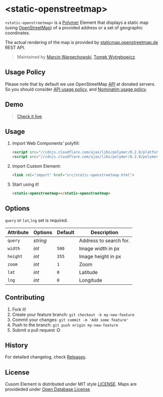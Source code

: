 # &lt;static-openstreetmap&gt;

`<static-openstreetmap>` is a [Polymer](http://www.polymer-project.org/) Element that displays a static map (using [OpenStreetMap](http://www.openstreetmap.org)) of
a provided address or a set of geographic coordinates.

The actual rendering of the map is provided by [staticmap.openstreetmap.de](http://staticmap.openstreetmap.de/) REST API.

> Maintained by [Marcin Warpechowski](https://github.com/warpech), 
[Tomek Wytrębowicz](https://github.com/tomalec).

## Usage Policy

Please note that by default we use OpenStreetMap [API](http://wiki.openstreetmap.org/wiki/Nominatim) at donated servers. So you should consider [API usage policy](http://wiki.openstreetmap.org/wiki/API_usage_policy), and [Nominatim usage policy](http://wiki.openstreetmap.org/wiki/Nominatim_usage_policy).

## Demo

> [Check it live](http://warpech.github.io/static-openstreetmap).

## Usage

1. Import Web Components' polyfill:

    ```html
    <script src="//cdnjs.cloudflare.com/ajax/libs/polymer/0.2.0/platform.js"></script>
    <script src="//cdnjs.cloudflare.com/ajax/libs/polymer/0.2.0/polymer.js"></script>
    ```

2. Import Custom Element:

    ```html
    <link rel="import" href="src/static-openstreetmap.html">
    ```

3. Start using it!

    ```html
    <static-openstreetmap></static-openstreetmap>
    ```

## Options

`query` or `lat`,`lng` set is required.

Attribute  | Options                   | Default             | Description
---        | ---                       | ---                 | ---
`query`    | *string*                  |                     | Address to search for.
`width`    | *int*                     | `500`               | Image width in px
`height`   | *int*                     | `355`               | Image height in px
`zoom`     | *int*                     | `1`                 | Zoom
`lat`      | *int*                     | `0`                 | Latitude
`lng`      | *int*                     | `0`                 | Longitude

## Contributing

1. Fork it!
2. Create your feature branch: `git checkout -b my-new-feature`
3. Commit your changes: `git commit -m 'Add some feature'`
4. Push to the branch: `git push origin my-new-feature`
5. Submit a pull request :D

## History

For detailed changelog, check [Releases](https://github.com/warpech/static-openstreetmap/releases).

## License

Cusom Element is distributed under
MIT style [LICENSE](https://raw.github.com/warpech/static-openstreetmap/master/LICENSE).
Maps are provideded under [Open Database License](http://www.openstreetmap.org/copyright)  
